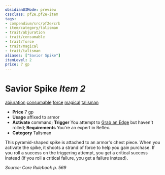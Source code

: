 ```yaml
---
obsidianUIMode: preview
cssclass: pf2e,pf2e-item
tags:
- compendium/src/pf2e/crb
- item/category/talisman
- trait/abjuration
- trait/consumable
- trait/force
- trait/magical
- trait/talisman
aliases: ["Savior Spike"]
itemLevel: 2
price: 7 gp
---
```

# Savior Spike *Item 2*  
[abjuration](../../../rules/traits/abjuration.md)  [consumable](../../../rules/traits/consumable.md)  [force](../../../rules/traits/force.md)  [magical](../../../rules/traits/magical.md)  [talisman](../../../rules/traits/talisman.md)  

- **Price** 7 gp
- **Usage** affixed to armor
- **Activate** command; **Trigger** You attempt to [Grab an Edge](../../../rules/actions/grab-an-edge.md) but haven't rolled; **Requirements** You're an expert in Reflex.
- **Category** Talisman

This pyramid-shaped spike is attached to an armor's chest piece. When you activate the spike, it shoots a strand of force to help you gain purchase. If you roll a success on the triggering attempt, you get a critical success instead (if you roll a critical failure, you get a failure instead).

*Source: Core Rulebook p. 569*